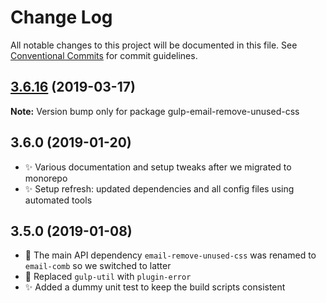 # Change Log

All notable changes to this project will be documented in this file.
See [Conventional Commits](https://conventionalcommits.org) for commit guidelines.

## [3.6.16](https://gitlab.com/codsen/codsen/compare/gulp-email-remove-unused-css@3.6.13...gulp-email-remove-unused-css@3.6.16) (2019-03-17)

**Note:** Version bump only for package gulp-email-remove-unused-css





## 3.6.0 (2019-01-20)

- ✨ Various documentation and setup tweaks after we migrated to monorepo
- ✨ Setup refresh: updated dependencies and all config files using automated tools

## 3.5.0 (2019-01-08)

- 🔧 The main API dependency `email-remove-unused-css` was renamed to `email-comb` so we switched to latter
- 🔧 Replaced `gulp-util` with `plugin-error`
- ✨ Added a dummy unit test to keep the build scripts consistent
